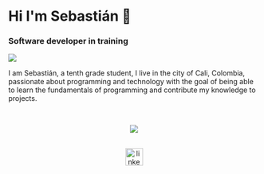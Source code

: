 # Hi I'm Sebastián 👋
### Software developer in training
![](https://komarev.com/ghpvc/?username=ALEMN2481&color=blue) 

I am Sebastián, a tenth grade student, I live in the city of Cali, Colombia, passionate about programming and technology with the goal of being able to learn the fundamentals of programming and contribute my knowledge to projects.
<br> 

<br>
<p align="center"> 
  <a href="https://skillicons.dev">
    <img src="https://skillicons.dev/icons?i=js,python,html,css,flask,git,arduino,vscode,discord" /> 
  </a> 
</p > 
 <div align="center">
  <!--
  <img src="https://github-readme-stats.vercel.app/api?username=luisdavid0202&show_icons=true&theme=transparent&hide=contribs"/>
  -->
  <br>
  <a href="www.linkedin.com/in/juan-sebastian-ruiz-rodriguez-b162b8331/" target="_blank">
    <img src="https://img.shields.io/static/v1?message=LinkedIn&logo=linkedin&label=&color=0077B5&logoColor=white&labelColor=&style=for-the-badge" height="35" alt="linkedin logo"/>
  </a>
</div>

<!--
**ALEMN2481/ALEMN2481** is a ✨ _special_ ✨ repository because its `README.md` (this file) appears on your GitHub profile.

Here are some ideas to get you started:

- 🔭 I’m currently working on ...
- 🌱 I’m currently learning ...
- 👯 I’m looking to collaborate on ...
- 🤔 I’m looking for help with ...
- 💬 Ask me about ...
- 📫 How to reach me: ...
- 😄 Pronouns: ...
- ⚡ Fun fact: ...
-->
